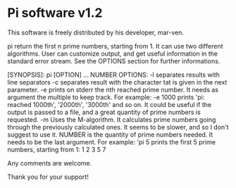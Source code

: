 # Pi software v1.2

This software is freely distributed by his developer, mar-ven.

pi return the first n prime numbers, starting from 1.
It can use two different algorithms.
User can customize output, and get useful information in the standard error stream.
See the OPTIONS section for further informations.

[SYNOPSIS]: pi [OPTION] ... NUMBER
OPTIONS:
     -l separates results with line separators
     -c separates result with the character tat is given in the next parameter.
     -e prints on stderr the nth reached prime number.
        It needs as argument the multiple to keep track.
        For example: -e 1000 prints 'pi: reached 1000th', '2000th', '3000th' and so on.
        It could be useful if the output is passed to a file, and a great quantity of prime numbers is requested.
     -m Uses the M-algorithm. It calculates prime numbers going through the previously calculated ones.
        It seems to be slower, and so I don't suggest to use it.
NUMBER is the quantity of prime numbers needed.
        It needs to be the last argument.
        For example: 'pi 5 prints the first 5 prime numbers, starting from 1:
        1 2 3 5 7


Any comments are welcome.

Thank you for your support!
